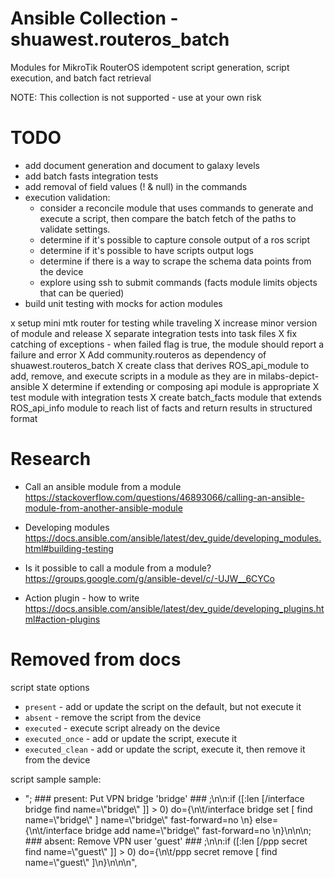 # Ansible Collection - shuawest.routeros_batch

Modules for MikroTik RouterOS idempotent script generation, script execution, and batch fact retrieval

NOTE: This collection is not supported - use at your own risk

# TODO
 
- add document generation and document to galaxy levels
- add batch fasts integration tests
- add removal of field values (! & null) in the commands
- execution validation:
  - consider a reconcile module that uses commands to generate and execute a script, then compare the batch fetch of the paths
  to validate settings. 
  - determine if it's possible to capture console output of a ros script 
  - determine if it's possible to have scripts output logs
  - determine if there is a way to scrape the schema data points from the device
  - explore using ssh to submit commands (facts module limits objects that can be queried)
- build unit testing with mocks for action modules 


x setup mini mtk router for testing while traveling
X increase minor version of module and release
X separate integration tests into task files
X fix catching of exceptions - when failed flag is true, the module should report a failure and error
X Add community.routeros as dependency of shuawest.routeros_batch
X create class that derives ROS_api_module to add, remove, and execute scripts in a module as they are in milabs-depict-ansible
  X determine if extending or composing api module is appropriate
X test module with integration tests 
X create batch_facts module that extends ROS_api_info module to reach list of facts and return results in structured format

# Research
- Call an ansible module from a module
  https://stackoverflow.com/questions/46893066/calling-an-ansible-module-from-another-ansible-module

- Developing modules
  https://docs.ansible.com/ansible/latest/dev_guide/developing_modules.html#building-testing

- Is it possible to call a module from a module?
  https://groups.google.com/g/ansible-devel/c/-UJW__6CYCo 

- Action plugin - how to write
  https://docs.ansible.com/ansible/latest/dev_guide/developing_plugins.html#action-plugins 

# Removed from docs

script state options
- `present` - add or update the script on the default, but not execute it
- `absent` - remove the script from the device
- `executed` - execute script already on the device
- `executed_once` - add or update the script, execute it
- `executed_clean` - add or update the script, execute it, then remove it from the device

script sample
    sample:
- "; ### present: Put VPN bridge 'bridge' ### ;\n\n:if ([:len [/interface bridge find name=\\\"bridge\\\" ]] > 0) do={\n\t/interface bridge set [ find name=\\\"bridge\\\" ] name=\\\"bridge\\\" fast-forward=no \n} else={\n\t/interface bridge add name=\\\"bridge\\\" fast-forward=no \n}\n\n\n; ### absent: Remove VPN user 'guest' ### ;\n\n:if ([:len [/ppp secret find name=\\\"guest\\\" ]] > 0) do={\n\t/ppp secret remove [ find name=\\\"guest\\\" ]\n}\n\n\n",
